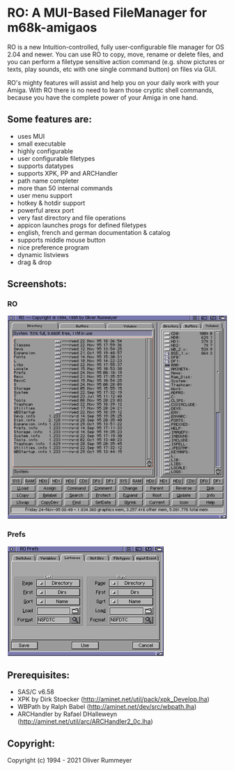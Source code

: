 # RO: A MUI-Based FileManager for m68k-amigaos

RO is a new Intuition-controlled, fully user-configurable file manager
for OS 2.04 and newer.  You can use RO to copy, move, rename or delete
files,  and  you can perform a filetype sensitive action command (e.g.
show  pictures  or  texts,  play  sounds,  etc with one single command
button) on files via GUI.

RO's  mighty features will assist and help you on your daily work with
your  Amiga.   With  RO  there is no need to learn those cryptic shell
commands,  because  you  have  the complete power of your Amiga in one
hand.

## Some features are:

* uses MUI
* small executable
* highly configurable
* user configurable filetypes
* supports datatypes
* supports XPK, PP and ARCHandler
* path name completer
* more than 50 internal commands
* user menu support
* hotkey & hotdir support
* powerful arexx port
* very fast directory and file operations
* appicon launches progs for defined filetypes
* english, french and german documentation & catalog
* supports middle mouse button
* nice preference program
* dynamic listviews
* drag & drop

## Screenshots:

### RO

![Screenshot](Pics/Preview1.png)

### Prefs

![Screenshot](Pics/Preview4.png)

## Prerequisites:

* SAS/C v6.58
* XPK by Dirk Stoecker (http://aminet.net/util/pack/xpk_Develop.lha)
* WBPath by Ralph Babel (http://aminet.net/dev/src/wbpath.lha)
* ARCHandler by Rafael DHalleweyn (http://aminet.net/util/arc/ARCHandler2_0c.lha)

## Copyright:

Copyright (c) 1994 - 2021 Oliver Rummeyer
